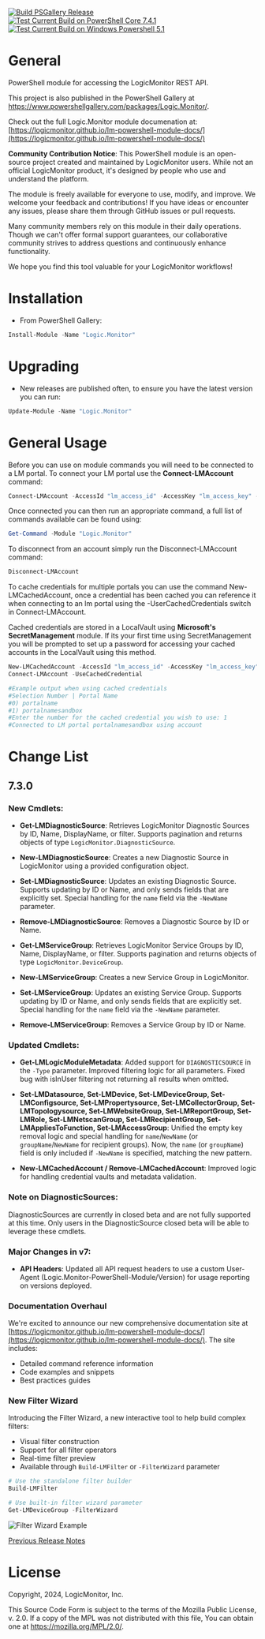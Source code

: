 [![Build PSGallery Release](https://github.com/logicmonitor/lm-powershell-module/actions/workflows/main.yml/badge.svg?event=release)](https://github.com/logicmonitor/lm-powershell-module/actions/workflows/main.yml)\
[![Test Current Build on PowerShell Core 7.4.1](https://github.com/logicmonitor/lm-powershell-module/actions/workflows/test.yml/badge.svg)](https://github.com/logicmonitor/lm-powershell-module/actions/workflows/test.yml)\
[![Test Current Build on Windows Powershell 5.1](https://github.com/logicmonitor/lm-powershell-module/actions/workflows/test-win.yml/badge.svg)](https://github.com/logicmonitor/lm-powershell-module/actions/workflows/test-win.yml)

# General

PowerShell module for accessing the LogicMonitor REST API.

This project is also published in the PowerShell Gallery at https://www.powershellgallery.com/packages/Logic.Monitor/.

Check out the full Logic.Monitor module documenation at: [https://logicmonitor.github.io/lm-powershell-module-docs/](https://logicmonitor.github.io/lm-powershell-module-docs/)


**Community Contribution Notice**: This PowerShell module is an open-source project created and maintained by LogicMonitor users. While not an official LogicMonitor product, it's designed by people who use and understand the platform.

The module is freely available for everyone to use, modify, and improve. We welcome your feedback and contributions! If you have ideas or encounter any issues, please share them through GitHub issues or pull requests.

Many community members rely on this module in their daily operations. Though we can't offer formal support guarantees, our collaborative community strives to address questions and continuously enhance functionality.

We hope you find this tool valuable for your LogicMonitor workflows!

# Installation

- From PowerShell Gallery:

```powershell
Install-Module -Name "Logic.Monitor"
```

# Upgrading

- New releases are published often, to ensure you have the latest version you can run:

```powershell
Update-Module -Name "Logic.Monitor"
```

# General Usage

Before you can use on module commands you will need to be connected to a LM portal. To connect your LM portal use the **Connect-LMAccount** command:

```powershell
Connect-LMAccount -AccessId "lm_access_id" -AccessKey "lm_access_key" -AccountName "lm_portal_prefix_name"
```

Once connected you can then run an appropriate command, a full list of commands available can be found using:

```powershell
Get-Command -Module "Logic.Monitor"
```

To disconnect from an account simply run the Disconnect-LMAccount command:

```powershell
Disconnect-LMAccount
```

To cache credentials for multiple portals you can use the command New-LMCachedAccount, once a credential has been cached you can reference it when connecting to an lm portal using the -UserCachedCredentials switch in Connect-LMAccount.

Cached credentials are stored in a LocalVault using **Microsoft's SecretManagement** module. If its your first time using SecretManagement you will be prompted to set up a password for accessing your cached accounts in the LocalVault using this method.

```powershell
New-LMCachedAccount -AccessId "lm_access_id" -AccessKey "lm_access_key" -AccountName "lm_portal_prefix_name"
Connect-LMAccount -UseCachedCredential

#Example output when using cached credentials
#Selection Number | Portal Name
#0) portalname
#1) portalnamesandbox
#Enter the number for the cached credential you wish to use: 1
#Connected to LM portal portalnamesandbox using account
```

# Change List

## 7.3.0
### New Cmdlets:
 - **Get-LMDiagnosticSource**: Retrieves LogicMonitor Diagnostic Sources by ID, Name, DisplayName, or filter. Supports pagination and returns objects of type `LogicMonitor.DiagnosticSource`.
 - **New-LMDiagnosticSource**: Creates a new Diagnostic Source in LogicMonitor using a provided configuration object.
 - **Set-LMDiagnosticSource**: Updates an existing Diagnostic Source. Supports updating by ID or Name, and only sends fields that are explicitly set. Special handling for the `name` field via the `-NewName` parameter.
 - **Remove-LMDiagnosticSource**: Removes a Diagnostic Source by ID or Name.

 - **Get-LMServiceGroup**: Retrieves LogicMonitor Service Groups by ID, Name, DisplayName, or filter. Supports pagination and returns objects of type `LogicMonitor.DeviceGroup`.
 - **New-LMServiceGroup**: Creates a new Service Group in LogicMonitor.
 - **Set-LMServiceGroup**: Updates an existing Service Group. Supports updating by ID or Name, and only sends fields that are explicitly set. Special handling for the `name` field via the `-NewName` parameter.
 - **Remove-LMServiceGroup**: Removes a Service Group by ID or Name.

### Updated Cmdlets:
 - **Get-LMLogicModuleMetadata**: Added support for `DIAGNOSTICSOURCE` in the `-Type` parameter. Improved filtering logic for all parameters. Fixed bug with isInUser filtering not returning all results when omitted.

 - **Set-LMDatasource, Set-LMDevice, Set-LMDeviceGroup, Set-LMConfigsource, Set-LMPropertysource, Set-LMCollectorGroup, Set-LMTopologysource, Set-LMWebsiteGroup, Set-LMReportGroup, Set-LMRole, Set-LMNetscanGroup, Set-LMRecipientGroup, Set-LMAppliesToFunction, Set-LMAccessGroup**: Unified the empty key removal logic and special handling for `name`/`NewName` (or `groupName`/`NewName` for recipient groups). Now, the `name` (or `groupName`) field is only included if `-NewName` is specified, matching the new pattern.

 - **New-LMCachedAccount / Remove-LMCachedAccount**: Improved logic for handling credential vaults and metadata validation.

### Note on DiagnosticSources:
DiagnosticSources are currently in closed beta and are not fully supported at this time. Only users in the DiagnosticSource closed beta will be able to leverage these cmdlets.

### Major Changes in v7:
 - **API Headers**: Updated all API request headers to use a custom User-Agent (Logic.Monitor-PowerShell-Module/Version) for usage reporting on versions deployed.

### Documentation Overhaul
We're excited to announce our new comprehensive documentation site at [https://logicmonitor.github.io/lm-powershell-module-docs/](https://logicmonitor.github.io/lm-powershell-module-docs/). The site includes:
- Detailed command reference information
- Code examples and snippets
- Best practices guides

### New Filter Wizard
Introducing the Filter Wizard, a new interactive tool to help build complex filters:
- Visual filter construction
- Support for all filter operators
- Real-time filter preview
- Available through `Build-LMFilter` or `-FilterWizard` parameter

```powershell
# Use the standalone filter builder
Build-LMFilter

# Use built-in filter wizard parameter
Get-LMDeviceGroup -FilterWizard
```
![Filter Wizard Example](https://logicmonitor.github.io/lm-powershell-module-docs/_astro/LMFilter.4g625cq9_1boMAv.webp)

[Previous Release Notes](RELEASENOTES.md)

# License
Copyright, 2024, LogicMonitor, Inc.

This Source Code Form is subject to the terms of the Mozilla Public License, v. 2.0. If a copy of the MPL was not distributed with this file, You can obtain one at https://mozilla.org/MPL/2.0/.

